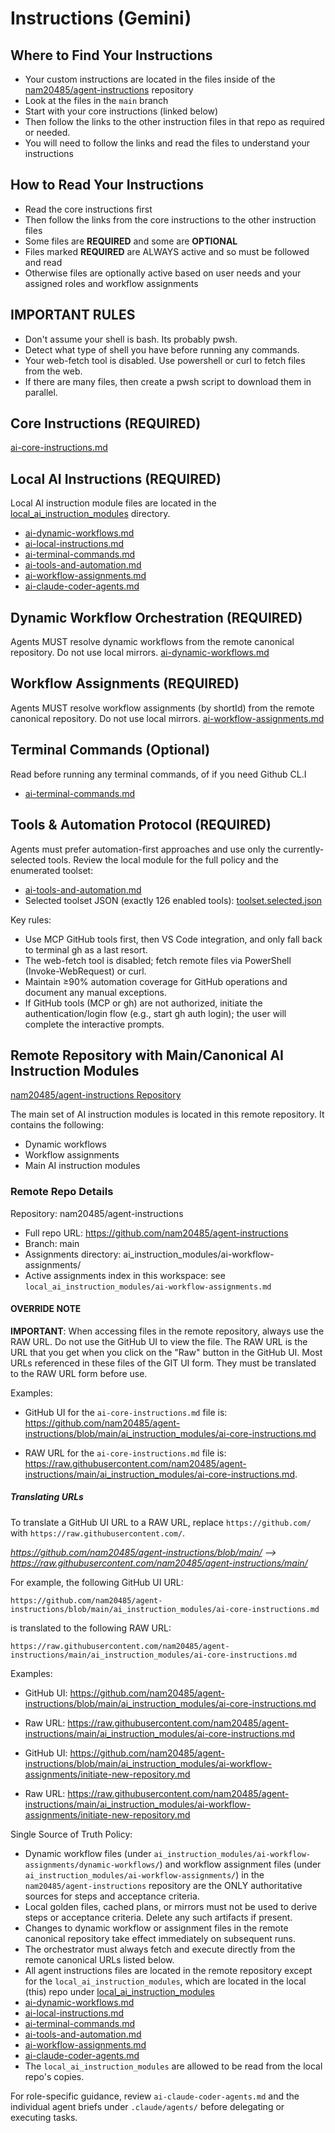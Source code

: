 # Instructions (Gemini)

## Where to Find Your Instructions
- Your custom instructions are located in the files inside of the [nam20485/agent-instructions](https://github.com/nam20485/agent-instructions/tree/main) repository
- Look at the files in the `main` branch
- Start with your core instructions (linked below)
- Then follow the links to the other instruction files in that repo as required or needed.
- You will need to follow the links and read the files to understand your instructions

## How to Read Your Instructions
- Read the core instructions first
- Then follow the links from the core instructions to the other instruction files
- Some files are **REQUIRED** and some are **OPTIONAL**
- Files marked **REQUIRED** are ALWAYS active and so must be followed and read
- Otherwise files are optionally active based on user needs and your assigned roles and workflow assignments

## **IMPORTANT RULES**
- Don't assume your shell is bash. Its probably pwsh. 
- Detect what type of shell you have before running any commands.
- Your web-fetch tool is disabled. Use powershell or curl to fetch files from the web.
- If there are many files, then create a pwsh script to download them in parallel.

## Core Instructions (**REQUIRED**)
[ai-core-instructions.md](https://github.com/nam20485/agent-instructions/blob/main/ai_instruction_modules/ai-core-instructions.md)

## Local AI Instructions (**REQUIRED**)
Local AI instruction module files are located in the [local_ai_instruction_modules](../local_ai_instruction_modules) directory.

- [ai-dynamic-workflows.md](../local_ai_instruction_modules/ai-dynamic-workflows.md)
- [ai-local-instructions.md](../local_ai_instruction_modules/ai-local-instructions.md)
- [ai-terminal-commands.md](../local_ai_instruction_modules/ai-terminal-commands.md)
- [ai-tools-and-automation.md](../local_ai_instruction_modules/ai-tools-and-automation.md)
- [ai-workflow-assignments.md](../local_ai_instruction_modules/ai-workflow-assignments.md)
- [ai-claude-coder-agents.md](../local_ai_instruction_modules/ai-claude-coder-agents.md)

## Dynamic Workflow Orchestration (**REQUIRED**)
Agents MUST resolve dynamic workflows from the remote canonical repository. Do not use local mirrors.
[ai-dynamic-workflows.md](../local_ai_instruction_modules/ai-dynamic-workflows.md)

## Workflow Assignments (**REQUIRED**)
Agents MUST resolve workflow assignments (by shortId) from the remote canonical repository. Do not use local mirrors.
[ai-workflow-assignments.md](../local_ai_instruction_modules/ai-workflow-assignments.md)

## Terminal Commands (Optional)
Read before running any terminal commands, of if you need Github CL.I
- [ai-terminal-commands.md](../local_ai_instruction_modules/ai-terminal-commands.md)

## Tools & Automation Protocol (REQUIRED)
Agents must prefer automation-first approaches and use only the currently-selected tools. Review the local module for the full policy and the enumerated toolset:
- [ai-tools-and-automation.md](../local_ai_instruction_modules/ai-tools-and-automation.md)
- Selected toolset JSON (exactly 126 enabled tools): [toolset.selected.json](../local_ai_instruction_modules/toolset.selected.json)

Key rules:
- Use MCP GitHub tools first, then VS Code integration, and only fall back to terminal gh as a last resort.
- The web-fetch tool is disabled; fetch remote files via PowerShell (Invoke-WebRequest) or curl.
- Maintain ≥90% automation coverage for GitHub operations and document any manual exceptions.
- If GitHub tools (MCP or gh) are not authorized, initiate the authentication/login flow (e.g., start gh auth login); the user will complete the interactive prompts.

## **Remote Repository with Main/Canonical AI Instruction Modules**

[nam20485/agent-instructions Repository](https://github.com/nam20485/agent-instructions/main)

The main set of AI instruction modules is located in this remote repository. It contains the following:
- Dynamic workflows
- Workflow assignments
- Main AI instruction modules

### Remote Repo Details

 Repository: nam20485/agent-instructions
- Full repo URL: https://github.com/nam20485/agent-instructions
- Branch: main
- Assignments directory: ai_instruction_modules/ai-workflow-assignments/
 - Active assignments index in this workspace: see `local_ai_instruction_modules/ai-workflow-assignments.md`

#### OVERRIDE NOTE
**IMPORTANT**: When accessing files in the remote repository, always use the RAW URL. Do not use the GitHub UI to view the file. The RAW URL is the URL that you get when you click on the "Raw" button in the GitHub UI. Most URLs referenced in these files of the GIT UI form. They must be translated to the RAW URL form before use. 

Examples: 

- GitHub UI for the `ai-core-instructions.md` file is: https://github.com/nam20485/agent-instructions/blob/main/ai_instruction_modules/ai-core-instructions.md

- RAW URL for the `ai-core-instructions.md` file is: https://raw.githubusercontent.com/nam20485/agent-instructions/main/ai_instruction_modules/ai-core-instructions.md.

##### Translating URLs
To translate a GitHub UI URL to a RAW URL, replace `https://github.com/` with `https://raw.githubusercontent.com/`.

*https://github.com/nam20485/agent-instructions/blob/main/<file-path> --> https://raw.githubusercontent.com/nam20485/agent-instructions/main/<file-path>*

For example, the following GitHub UI URL:

`https://github.com/nam20485/agent-instructions/blob/main/ai_instruction_modules/ai-core-instructions.md`

is translated to the following RAW URL:

`https://raw.githubusercontent.com/nam20485/agent-instructions/main/ai_instruction_modules/ai-core-instructions.md`

Examples:

- GitHub UI: https://github.com/nam20485/agent-instructions/blob/main/ai_instruction_modules/ai-core-instructions.md
- Raw URL:   https://raw.githubusercontent.com/nam20485/agent-instructions/main/ai_instruction_modules/ai-core-instructions.md

- GitHub UI: https://github.com/nam20485/agent-instructions/blob/main/ai_instruction_modules/ai-workflow-assignments/initiate-new-repository.md
- Raw URL:   https://raw.githubusercontent.com/nam20485/agent-instructions/main/ai_instruction_modules/ai-workflow-assignments/initiate-new-repository.md

Single Source of Truth Policy:

- Dynamic workflow files (under `ai_instruction_modules/ai-workflow-assignments/dynamic-workflows/`) and workflow assignment files (under `ai_instruction_modules/ai-workflow-assignments/`) in the `nam20485/agent-instructions` repository are the ONLY authoritative sources for steps and acceptance criteria.
- Local golden files, cached plans, or mirrors must not be used to derive steps or acceptance criteria. Delete any such artifacts if present.
- Changes to dynamic workflow or assignment files in the remote canonical repository take effect immediately on subsequent runs.
- The orchestrator must always fetch and execute directly from the remote canonical URLs listed below.
- All agent instructions files are located in the remote repository except for the `local_ai_instruction_modules`, which are located in the local (this) repo under [local_ai_instruction_modules](../local_ai_instruction_modules)
- [ai-dynamic-workflows.md](../local_ai_instruction_modules/ai-dynamic-workflows.md)
- [ai-local-instructions.md](../local_ai_instruction_modules/ai-local-instructions.md)
- [ai-terminal-commands.md](../local_ai_instruction_modules/ai-terminal-commands.md)
- [ai-tools-and-automation.md](../local_ai_instruction_modules/ai-tools-and-automation.md)
- [ai-workflow-assignments.md](../local_ai_instruction_modules/ai-workflow-assignments.md)
- [ai-claude-coder-agents.md](../local_ai_instruction_modules/ai-claude-coder-agents.md)
- The `local_ai_instruction_modules` are allowed to be read from the local repo's copies.

For role-specific guidance, review `ai-claude-coder-agents.md` and the individual agent briefs under `.claude/agents/` before delegating or executing tasks.
